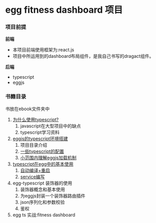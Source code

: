 # egg fitness dashboard 项目

### 项目前提

**前端**
- 本项目前端使用框架为:react.js
- 项目中所运用到的dashboard布局组件，是我自己书写的dragact组件。

**后端**
- typescript
- eggjs


### 书籍目录
书放在ebook文件夹中
1. [为什么使用typescript?](https://github.com/floveluy/Burnjs/blob/master/egg-fitness-dashboard/ebook/%E4%B8%BA%E4%BB%80%E4%B9%88%E4%BD%BF%E7%94%A8typescript.md)
    1. javascript在大型项目中的缺点
    2. typescript学习资料
2. [eggjs的typescript环境搭建](https://github.com/floveluy/Burnjs/blob/master/egg-fitness-dashboard/ebook/%E7%8E%AF%E5%A2%83%E6%90%AD%E5%BB%BA-%E9%A1%B9%E7%9B%AE%E7%9B%AE%E5%BD%95%E4%BB%8B%E7%BB%8D.md)
    1. 项目目录介绍
    2. [一些typescript的配置](https://github.com/floveluy/Burnjs/blob/master/egg-fitness-dashboard/ebook/%E7%8E%AF%E5%A2%83%E6%90%AD%E5%BB%BA-ts%E7%9A%84%E4%B8%80%E4%BA%9B%E9%85%8D%E7%BD%AE.md)
    3. [小范围内理解eggjs加载机制](https://github.com/floveluy/Burnjs/blob/master/egg-fitness-dashboard/ebook/%E7%8E%AF%E5%A2%83%E6%90%AD%E5%BB%BA-ts%E7%9A%84%E4%B8%80%E4%BA%9B%E9%85%8D%E7%BD%AE.md#%E5%B0%8F%E8%8C%83%E5%9B%B4%E6%B7%B1%E5%85%A5%E7%90%86%E8%A7%A3eggjs%E4%B8%AD%E7%9A%84%E5%8A%A0%E8%BD%BD%E6%9C%BA%E5%88%B6)
3. [typescript在egg中的基本使用](https://github.com/floveluy/Burnjs/blob/master/egg-fitness-dashboard/ebook/egg-ts基本使用.md)
    1. [自动编译+重启](https://github.com/floveluy/Burnjs/blob/master/egg-fitness-dashboard/ebook/egg-ts%E5%9F%BA%E6%9C%AC%E4%BD%BF%E7%94%A8.md#%E8%87%AA%E5%8A%A8%E7%BC%96%E8%AF%91%E9%87%8D%E5%90%AF)
    2. [service编写](https://github.com/floveluy/Burnjs/blob/master/egg-fitness-dashboard/ebook/egg-ts-service%E5%9F%BA%E6%9C%AC%E4%BD%BF%E7%94%A8.md)
4. egg-typescript 装饰器的使用
    1. 装饰器概念和基本使用
    2. 为eggjs封装一个装饰器路由插件
    3. json序列化和参数校验
    4. 鉴权
5. egg ts 实战:fitness dashboard


